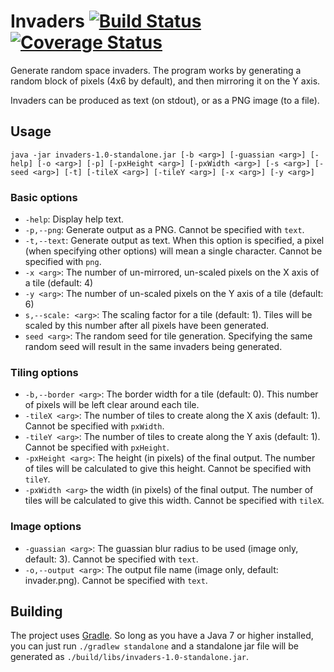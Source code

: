 Invaders [![Build Status](https://secure.travis-ci.org/cleggatt/invaders.png)](http://travis-ci.org/cleggatt/invaders) [![Coverage Status](https://coveralls.io/repos/cleggatt/invaders/badge.png?branch=master)](https://coveralls.io/r/cleggatt/invaders?branch=master)
========

Generate random space invaders. The program works by generating a random block of pixels (4x6 by default), and then
mirroring it on the Y axis.

Invaders can be produced as text (on stdout), or as a PNG image (to a file).

Usage
-----

`java -jar invaders-1.0-standalone.jar [-b <arg>] [-guassian <arg>] [-help] [-o <arg>] [-p] [-pxHeight <arg>]
	[-pxWidth <arg>] [-s <arg>] [-seed <arg>] [-t] [-tileX <arg>] [-tileY <arg>] [-x <arg>] [-y <arg>]`

### Basic options

* `-help`: Display help text.
* `-p,--png`: Generate output as a PNG. Cannot be specified with `text`.
* `-t,--text`: Generate output as text. When this option is specified, a pixel (when specifying other options) will mean a single character. Cannot be specified with `png`.
* `-x <arg>`: The number of un-mirrored, un-scaled pixels on the X axis of a tile (default: 4)
* `-y <arg>`: The number of un-scaled pixels on the Y axis of a tile (default: 6)
* `s,--scale: <arg>`: The scaling factor for a tile (default: 1). Tiles will be scaled by this number after all pixels have been generated.
* `seed <arg>`: The random seed for tile generation. Specifying the same random seed will result in the same invaders being generated.

### Tiling options

* `-b,--border <arg>`: The border width for a tile (default: 0). This number of pixels will be left clear around each tile.
* `-tileX <arg>`: The number of tiles to create along the X axis (default: 1). Cannot be specified with `pxWidth`.
* `-tileY <arg>`: The  number of tiles to create along the Y axis  (default: 1). Cannot be specified with `pxHeight`.
* `-pxHeight <arg>`: The height (in pixels) of the final output. The number of tiles will be calculated to give this height. Cannot be specified with `tileY`.
* `-pxWidth <arg>`      the width (in pixels) of the final output. The number of tiles will be calculated to give this width. Cannot be specified with `tileX`.

### Image options

* `-guassian <arg>`: The guassian blur radius to be used (image only, default: 3). Cannot be specified with `text`.
* `-o,--output <arg>`: The output file name (image only, default: invader.png). Cannot be specified with `text`.

Building
--------

The project uses [Gradle](http://www.gradle.org/). So long as you have a Java 7 or higher installed, you can just
run `./gradlew standalone` and a standalone jar file will be generated as `./build/libs/invaders-1.0-standalone.jar`.